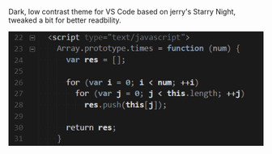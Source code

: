 Dark, low contrast theme for VS Code based on jerry's Starry Night, tweaked a bit for better readbility.

![screenshot](screen.png)
